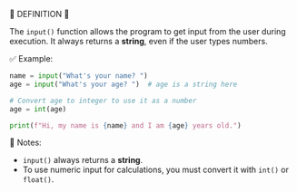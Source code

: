 🧠 DEFINITION 🧠

The `input()` function allows the program to get input from the user during execution.
It always returns a **string**, even if the user types numbers.

✅ Example:

```python
name = input("What's your name? ")
age = input("What's your age? ")  # age is a string here

# Convert age to integer to use it as a number
age = int(age)

print(f"Hi, my name is {name} and I am {age} years old.")
```

📌 Notes:

* `input()` always returns a **string**.
* To use numeric input for calculations, you must convert it with `int()` or `float()`.
